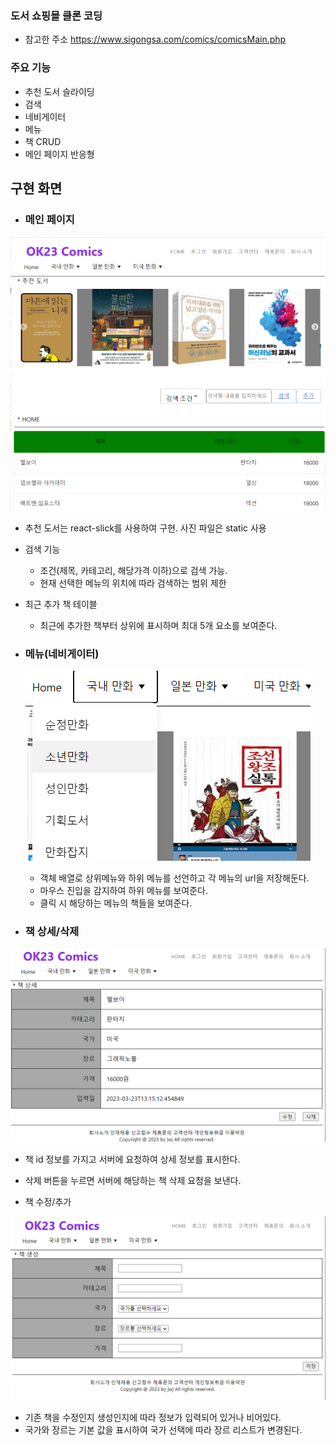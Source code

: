 ### 도서 쇼핑몰 클론 코딩
- 참고한 주소 https://www.sigongsa.com/comics/comicsMain.php

### 주요 기능
- 추천 도서 슬라이딩
- 검색
- 네비게이터
- 메뉴
- 책 CRUD
- 메인 페이지 반응형

## 구현 화면
- ### 메인 페이지

![img.png](img.png)
- 추천 도서는 react-slick를 사용하여 구현. 사진 파일은 static 사용
- 검색 기능
  - 조건(제목, 카테고리, 해당가격 이하)으로 검색 가능.
  - 현재 선택한 메뉴의 위치에 따라 검색하는 범위 제한
- 최근 추가 책 테이블
  - 최근에 추가한 책부터 상위에 표시하며 최대 5개 요소를 보여준다.


- ### 메뉴(네비게이터)

  ![img_1.png](img_1.png)
  - 객체 배열로 상위메뉴와 하위 메뉴를 선언하고 각 메뉴의 url을 저장해둔다.
  - 마우스 진입을 감지하여 하위 메뉴를 보여준다.
  - 클릭 시 해당하는 메뉴의 책들을 보여준다.



- ### 책 상세/삭제

![img_2.png](img_2.png)
- 책 id 정보를 가지고 서버에 요청하여 상세 정보를 표시한다.
- 삭제 버튼을 누르면 서버에 해당하는 책 삭제 요청을 보낸다.

- 책 수정/추가

![img_3.png](img_3.png)
- 기존 책을 수정인지 생성인지에 따라 정보가 입력되어 있거나 비어있다.
- 국가와 장르는 기본 값을 표시하여 국가 선택에 따라 장르 리스트가 변경된다.
 